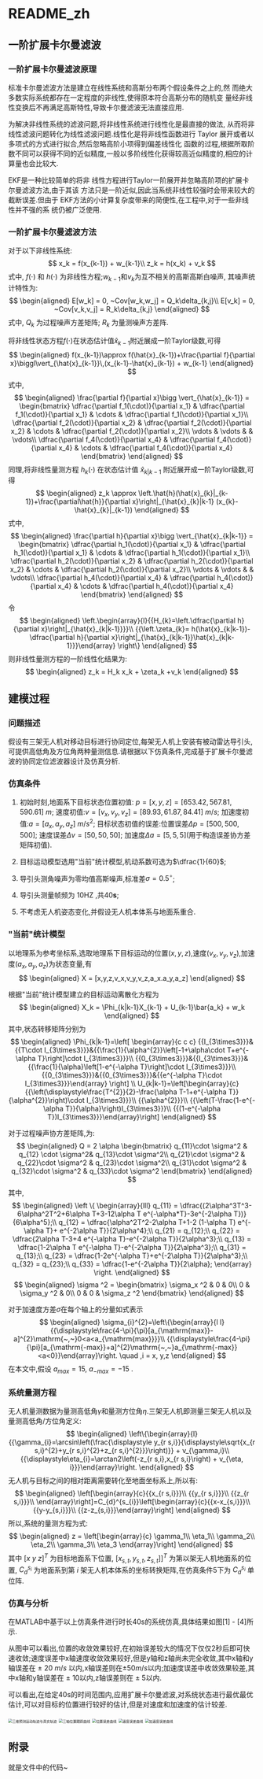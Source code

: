 # README_zh

## 一阶扩展卡尔曼滤波

### 一阶扩展卡尔曼滤波原理

标准卡尔曼滤波方法是建立在线性系统和高斯分布两个假设条件之上的,然
而绝大多数实际系统都存在一定程度的非线性,使得原本符合高斯分布的随机变
量经非线性变换后不再满足高斯特性,导致卡尔曼滤波无法直接应用.

为解决非线性系统的滤波问题,将非线性系统进行线性化是最直接的做法,
从而将非线性滤波问题转化为线性滤波问题.线性化是将非线性函数进行 Taylor
展开或者以多项式的方式进行拟合,然后忽略高阶小项得到偏差线性化
函数的过程,根据所取阶数不同可以获得不同的近似精度,一般以多阶线性化获得较高近似精度的,相应的计算量也会比较大.

EKF是一种比较简单的将非
线性方程进行Taylor一阶展开并忽略高阶项的扩展卡尔曼滤波方法,由于其该
方法只是一阶近似,因此当系统非线性较强时会带来较大的截断误差.但由于
EKF方法的小计算复杂度带来的简便性,在工程中,对于一些非线性并不强的系
统仍被广泛使用.

### 一阶扩展卡尔曼滤波方法

对于以下非线性系统:
$$
    x_k = f(x_{k-1}) + w_{k-1}\\
    z_k = h(x_k) + v_k
$$
式中, $f(\cdot)$ 和 $h(\cdot)$ 为非线性方程;$w_{k-1}$和$v_k$为互不相关的高斯高斯白噪声,
其噪声统计特性为:
$$
\begin{aligned}
    E[w_k] = 0, ~Cov[w_k,w_j] = Q_k\delta_{k,j}\\
    E[v_k] = 0, ~Cov[v_k,v_j] = R_k\delta_{k,j}
\end{aligned}
$$
式中, $Q_k$ 为过程噪声方差矩阵; $R_k$ 为量测噪声方差阵.

将非线性状态方程$f(\cdot)$在状态估计值$\hat{x}_{k-1}$附近展成一阶Taylor级数,可得
$$
\begin{aligned}
    f(x_{k-1})\approx f(\hat{x}_{k-1})+\frac{\partial f}{\partial x}\biggl\vert_{\hat{x}_{k-1}}\,(x_{k-1}-\hat{x}_{k-1}) + w_{k-1}
\end{aligned}
$$
式中,
$$
\begin{aligned}
    \frac{\partial f}{\partial x}\bigg \vert_{\hat{x}_{k-1}} =
    \begin{bmatrix}
     \dfrac{\partial f_1(\cdot)}{\partial x_1} & \dfrac{\partial f_1(\cdot)}{\partial x_1} & \cdots & \dfrac{\partial f_1(\cdot)}{\partial x_1}\\
     \dfrac{\partial f_2(\cdot)}{\partial x_2} & \dfrac{\partial f_2(\cdot)}{\partial x_2} & \cdots & \dfrac{\partial f_2(\cdot)}{\partial x_2}\\
     \vdots & \vdots &  & \vdots\\
     \dfrac{\partial f_4(\cdot)}{\partial x_4} & \dfrac{\partial f_4(\cdot)}{\partial x_4} & \cdots & \dfrac{\partial f_4(\cdot)}{\partial x_4}
    \end{bmatrix}
\end{aligned}
$$
同理,将非线性量测方程 $h_k(\cdot)$ 在状态估计值 $\hat{x}_{k|k-1}$ 附近展开成一阶Taylor级数,可得
$$
\begin{aligned}
    z_k \approx \left.\hat{h}(\hat{x}_{k}|_{k-1})+\frac{\partial\hat{h}}{\partial x}\right|_{\hat{x}_{k}|k-1} (x_{k}-\hat{x}_{k}|_{k-1})
\end{aligned}
$$
式中,
$$
\begin{aligned}
    \frac{\partial h}{\partial x}\bigg \vert_{\hat{x}_{k|k-1}} =
    \begin{bmatrix}
     \dfrac{\partial h_1(\cdot)}{\partial x_1} & \dfrac{\partial h_1(\cdot)}{\partial x_1} & \cdots & \dfrac{\partial h_1(\cdot)}{\partial x_1}\\
     \dfrac{\partial h_2(\cdot)}{\partial x_2} & \dfrac{\partial h_2(\cdot)}{\partial x_2} & \cdots & \dfrac{\partial h_2(\cdot)}{\partial x_2}\\
     \vdots & \vdots &  & \vdots\\
     \dfrac{\partial h_4(\cdot)}{\partial x_4} & \dfrac{\partial h_4(\cdot)}{\partial x_4} & \cdots & \dfrac{\partial h_4(\cdot)}{\partial x_4}
    \end{bmatrix}
\end{aligned}
$$
令
$$
\begin{aligned}
    \left.\begin{array}{l}{{H_{k}=\left.\dfrac{\partial h}{\partial x}\right|_{\hat{x}_{k|k-1}}}}\\ {{\left.\zeta_{k}= h(\hat{x}_{k|k-1})-\dfrac{\partial h}{\partial x}\right|_{\hat{x}_{k|k-1}}\hat{x}_{k|k-1}}}\end{array} \right\}
\end{aligned}
$$
则非线性量测方程的一阶线性化结果为:
$$
\begin{aligned}
    z_k = H_k x_k + \zeta_k +v_k
\end{aligned}
$$

## 建模过程

### 问题描述

假设有三架无人机对移动目标进行协同定位,每架无人机上安装有被动雷达导引头,可提供高低角及方位角两种量测信息.请根据以下仿真条件,完成基于扩展卡尔曼滤波的协同定位滤波器设计及仿真分析.

### 仿真条件

1. 初始时刻,地面系下目标状态位置初值:
    $p=[x, y, z]=[653.42,567.81,590.61] ~m$;
    速度初值:$v=[v_x,v_y,v_z]=[89.93,61.87,84.41] ~m/s$;
    加速度初值:$a=[a_x,a_y,a_z]~m/s^2$;
    目标状态初值的误差:位置误差$\Delta p =[500,500,500]$;
    速度误差$\Delta v = [50, 50, 50]$;
    加速度$\Delta a = [5,5,5]$(用于构造误差协方差矩阵初值).

2. 目标运动模型选用\"当前\"统计模型,机动系数可选为$\dfrac{1}{60}$;

3. 导引头测角噪声为零均值高斯噪声,标准差$\sigma = 0.5^{\circ}$;

4. 导引头测量帧频为 $10\mathrm{HZ}$ ,共$40\mathbf{s}$;

5. 不考虑无人机姿态变化,并假设无人机本体系与地面系重合.

### \"当前\"统计模型

以地理系为参考坐标系,选取地理系下目标运动的位置$(x,y,z)$,速度$(v_x,v_y,v_z)$,加速度$(a_x,a_y,a_z)$为状态变量,有
$$
\begin{aligned}
    X = [x,y,z,v_x,v_y,v_z,a_x.a_y,a_z]
\end{aligned}
$$

根据\"当前\"统计模型建立的目标运动离散化方程为
$$
\begin{aligned}
    X_k = \Phi_{k|k-1}X_{k-1} + U_{k-1}\bar{a_k} + w_k
\end{aligned}
$$
其中,状态转移矩阵分别为
$$
\begin{aligned}
    \Phi_{k|k-1}=\left[
        \begin{array}{c c c}
        {{I_{3\times3}}}&{{T\cdot I_{3\times3}}}&{{\frac{1}{\alpha^{2}}\left[-1+\alpha\cdot T+e^{-\alpha T}\right]\cdot I_{3\times3}}}\\ {{0_{3\times3}}}&{{I_{3\times3}}}&{{\frac{1}{\alpha}\left[1-e^{-\alpha T}\right]\cdot I_{3\times3}}}\\ {{0_{3\times3}}}&{{0_{3\times3}}}&{{e^{-\alpha T}\cdot I_{3\times3}}}\end{array}
        \right] \\
    U_{k|k-1}=\left[\begin{array}{c}{{\left(\displaystyle\frac{T^{2}}{2}-\frac{\alpha T-1+e^{-\alpha T}}{\alpha^{2}}\right)\cdot I_{3\times3}}}\\ {{\alpha^{2}}}\\ {{\left(T-\frac{1-e^{-\alpha T}}{\alpha}\right)I_{3\times3}}}\\ {{(1-e^{-\alpha T})I_{3\times3}}}\end{array}\right]
\end{aligned}
$$

对于过程噪声协方差矩阵,为:
$$
\begin{aligned}
    Q = 2 \alpha
    \begin{bmatrix}
     q_{11}\cdot \sigma^2 & q_{12} \cdot \sigma^2& q_{13}\cdot \sigma^2\\
     q_{21}\cdot \sigma^2 & q_{22}\cdot \sigma^2 & q_{23}\cdot \sigma^2\\
     q_{31}\cdot \sigma^2 & q_{32}\cdot \sigma^2 & q_{33}\cdot \sigma^2
    \end{bmatrix}
\end{aligned}
$$
其中,
$$
\begin{aligned}
    \left \{
    \begin{array}{lll}
    q_{11} = \dfrac{(2\alpha^3T^3-6\alpha^2T^2+6\alpha T+3-12\alpha T e^{-\alpha*T}-3e^{-2\alpha T})}{6\alpha^5};\\
    q_{12} = \dfrac{\alpha^2T^2-2\alpha T+1-2 (1-\alpha T) e^{-\alpha T}+ e^{-2\alpha T}}{2\alpha^4};\\
    q_{21} = q_{12};\\
    q_{22} = \dfrac{2\alpha T-3+4 e^{-\alpha T}-e^{-2\alpha T}}{2\alpha^3};\\
    q_{13} = \dfrac{1-2\alpha T e^{-\alpha T}-e^{-2\alpha T}}{2\alpha^3};\\
    q_{31} = q_{13};\\
    q_{23} = \dfrac{1-2e^{-\alpha T}+e^{-2\alpha T}}{2\alpha^3};\\
    q_{32} = q_{23};\\
    q_{33} = \dfrac{1-e^{-2\alpha T}}{2\alpha};
\end{array}
\right.
\end{aligned}
$$
$$
\begin{aligned}
    \sigma ^2 =
    \begin{bmatrix}
     \sigma_x ^2 & 0 & 0\\
     0 & \sigma_y ^2 & 0\\
     0 & 0 & \sigma_z ^2
\end{bmatrix}
\end{aligned}
$$

对于加速度方差$\sigma$在每个轴上的分量如式表示
$$
\begin{aligned}
    \sigma_{i}^{2}=\left\{\begin{array}{l l}{{\displaystyle\frac{4-\pi}{\pi}[a_{\mathrm{max}}-a]^{2}\mathrm{~,~}0<a<a_{\mathrm{max}}}}\\ {{\displaystyle\frac{4-\pi}{\pi}[a_{\mathrm{-max}}+a]^{2}\mathrm{~,~}a_{\mathrm{-max}}<a<0}}\end{array}\right.
    \quad ,i = x, y,z
\end{aligned}
$$
在本文中,假设 $a_{max} = 15$, $a_{-max} = -15$ .

### 系统量测方程

无人机量测数据为量测高低角$\gamma$和量测方位角$\eta$.三架无人机即测量三架无人机以及
量测高低角/方位角定义:
$$
\begin{aligned}
    \left\{\begin{array}{l}{{\gamma_{i}=\arcsin\left(\frac{\displaystyle y_{r s,i}}{\displaystyle\sqrt{x_{r s,i}^{2}+y_{r s,i}^{2}+z_{r s,i}^{2}}}\right)}} + v_{\gamma,i}\\
    {{\displaystyle\eta_{i}=\arctan2\left(-z_{r s,i},x_{r s,i}\right) + v_{\eta, i}}}\end{array}\right.
\end{aligned}
$$
无人机与目标之间的相对距离需要转化至地面坐标系上,所以有:
$$
\begin{aligned}
    \left[\begin{array}{c}{{x_{r s,i}}}\\ {{y_{r s,i}}}\\ {{z_{r s,i}}}\\ \end{array}\right]=C_{d}^{s_{i}}\left[\begin{array}{c}{{x-x_{s,i}}}\\ {{y-y_{s,i}}}\\ {{z-z_{s,i}}}\end{array}\right]
\end{aligned}
$$
所以,系统的量测方程为式:
$$
\begin{aligned}
    z =
    \left[\begin{array}{c}
     \gamma_1\\
     \eta_1\\
     \gamma_2\\
     \eta_2\\
     \gamma_3\\
     \eta_3
    \end{array}\right]
\end{aligned}
$$
其中 $[x~y~z]^T$ 为目标地面系下位置,  $[x_{s,t}, y_{s,t}, z_{s,t}]]^T$ 为第以架无人机地面系的位置, $C_d^{s_i}$ 为地面系到第  $i$ 架无人机本体系的坐标转换矩阵,在仿真条件5下为 $C_d^{s_i}$ 单位阵.

### 仿真与分析

在MATLAB中基于以上仿真条件进行时长40s的系统仿真,具体结果如图[1] - [4]所示.

从图中可以看出,位置的收敛效果较好,在初始误差较大的情况下仅仅2秒后即可快速收敛;速度误差中x轴速度收敛效果较好,但是y轴和z轴尚未完全收敛,其中x轴和y轴误差在 $\pm$ 20 $m/s$ 以内,x轴误差则在$\pm$50$m/s$以内;加速度误差中收敛效果较差,其中x轴和y轴误差在 $\pm$ 10以内,z轴误差则在 $\pm$ 5以内.

可以看出,在给定40s的时间范围内,应用扩展卡尔曼滤波,对系统状态进行最优最优估计,可以对目标的位置进行较好的估计,但是对速度和加速度的估计较差.

<img src="fig/预测运动轨迹与真实轨迹三维.png" alt="三维预测运动轨迹与真实轨迹" style="zoom: 50%;" />

<img src="fig/三轴位置跟踪曲线.png" alt="三轴位置跟踪曲线" style="zoom:50%;" />

<img src="fig/位置误差曲线.png" alt="位置误差曲线" style="zoom:50%;" />

<img src="fig/速度误差曲线.png" alt="速度误差曲线" style="zoom:50%;" />

<img src="fig/加速度误差曲线.png" alt="加速度误差曲线" style="zoom:50%;" />

## 附录

就是文件中的代码~
